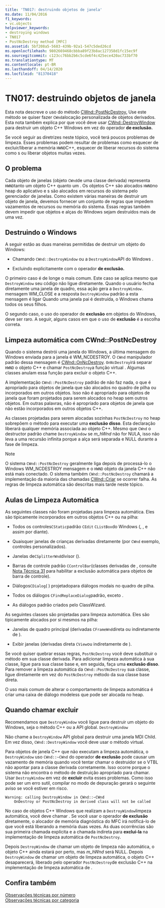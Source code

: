 ```yaml
---
title: 'TN017: destruindo objetos de janela'
ms.date: 11/04/2016
f1_keywords:
- vc.objects
helpviewer_keywords:
- destroying windows
- TN017
- PostNcDestroy method [MFC]
ms.assetid: 5bf208a5-5683-439b-92a1-547c5ded26cd
ms.openlocfilehash: 9802669468cbbba89f23b8ac127358d1fc15ec9f
ms.sourcegitcommit: c123cc76bb2b6c5cde6f4c425ece420ac733bf70
ms.translationtype: MT
ms.contentlocale: pt-BR
ms.lasthandoff: 04/14/2020
ms.locfileid: "81370418"
---
```

# <a name="tn017-destroying-window-objects"></a>TN017: destruindo objetos de janela

Esta nota descreve o uso do método [CWnd::PostNcDestroy.](../mfc/reference/cwnd-class.md#postncdestroy) Use este método se quiser fazer `CWnd`alocação personalizada de objetos derivados. Esta nota também explica por que você deve usar [CWnd::DestroyWindow](../mfc/reference/cwnd-class.md#destroywindow) para destruir um objeto C++ Windows em vez do operador **de exclusão.**

Se você seguir as diretrizes neste tópico, você terá poucos problemas de limpeza. Esses problemas podem resultar de problemas como esquecer de excluir/liberar a memória `HWND`C++, esquecer de liberar recursos do sistema como s ou liberar objetos muitas vezes.

## <a name="the-problem"></a>O problema

Cada objeto de janelas (objeto `CWnd`de uma classe derivada) representa `HWND`tanto um objeto C++ quanto um . Os objetos C++ são alocados `HWND`no heap do aplicativo e s são alocados em recursos do sistema pelo gerenciador de janelas. Como existem várias maneiras de destruir um objeto de janela, devemos fornecer um conjunto de regras que impedem vazamentos de recursos ou memória do sistema. Essas regras também devem impedir que objetos e alças do Windows sejam destruídos mais de uma vez.

## <a name="destroying-windows"></a>Destruindo o Windows

A seguir estão as duas maneiras permitidas de destruir um objeto do Windows:

- Chamando `CWnd::DestroyWindow` ou a `DestroyWindow`API do Windows .

- Excluindo explicitamente com o operador **de exclusão.**

O primeiro caso é de longe o mais comum. Este caso se aplica mesmo que `DestroyWindow` seu código não ligue diretamente. Quando o usuário fecha diretamente uma janela de quadro, essa ação gera a `DestroyWindow.` mensagem WM_CLOSE e a resposta `DestroyWindow` padrão a esta mensagem é ligar Quando uma janela pai é destruída, o Windows chama todos os seus filhos.

O segundo caso, o uso do operador de **exclusão** em objetos do Windows, deve ser raro. A seguir, alguns casos em que o uso de **exclusão** é a escolha correta.

## <a name="auto-cleanup-with-cwndpostncdestroy"></a>Limpeza automática com CWnd::PostNcDestroy

Quando o sistema destrói uma janela do Windows, a última mensagem do Windows enviada para a janela é WM_NCDESTROY. O `CWnd` manipulador padrão dessa mensagem é [CWnd::OnNcDestroy](../mfc/reference/cwnd-class.md#onncdestroy). `OnNcDestroy`irá separar `HWND` o objeto C++ e chamar `PostNcDestroy`a função virtual . Algumas classes anulam essa função para excluir o objeto C++.

A implementação `CWnd::PostNcDestroy` padrão de não faz nada, o que é apropriado para objetos de janela que são alocados no quadro de pilha ou incorporados em outros objetos. Isso não é apropriado para objetos de janela que foram projetados para serem alocados no heap sem outros objetos. Em outras palavras, não é apropriado para objetos de janela que não estão incorporados em outros objetos C++.

As classes projetadas para serem alocadas sozinhas `PostNcDestroy` no heap sobrepõem o método para executar uma **exclusão disso**. Esta declaração liberará qualquer memória associada ao objeto C++. Mesmo que `CWnd` o destructor padrão chame `DestroyWindow` se *m_hWnd* não for NULA, isso não leva a uma recursão infinita porque a alça será separada e NULL durante a fase de limpeza.

> [!NOTE]
> O sistema `CWnd::PostNcDestroy` geralmente liga depois de processá-lo o Windows WM_NCDESTROY mensagem e o `HWND` objeto da janela C++ não está mais conectado. O sistema também `CWnd::PostNcDestroy` chamará a implementação da maioria das chamadas [CWnd::Criar](../mfc/reference/cwnd-class.md#create) se ocorrer falha. As regras de limpeza automática são descritas mais tarde neste tópico.

## <a name="auto-cleanup-classes"></a>Aulas de Limpeza Automática

As seguintes classes não foram projetadas para limpeza automática. Eles são tipicamente incorporados em outros objetos C++ ou na pilha:

- Todos os controles`CStatic`padrão `CEdit` `CListBox`do Windows (, , e assim por diante).

- Quaisquer janelas de crianças derivadas diretamente (por `CWnd` exemplo, controles personalizados).

- Janelas de`CSplitterWnd`divisor ().

- Barras de controle padrão `CControlBar`(classes derivadas de , consulte [Nota Técnica 31](../mfc/tn031-control-bars.md) para habilitar a exclusão automática para objetos de barra de controle).

- Diálogos`CDialog`( ) projetadopara diálogos modais no quadro de pilha.

- Todos os diálogos `CFindReplaceDialog`padrão, exceto .

- As diálogos padrão criados pelo ClassWizard.

As seguintes classes são projetadas para limpeza automática. Eles são tipicamente alocados por si mesmos na pilha:

- Janelas de quadro principal (derivadas `CFrameWnd`direta ou indiretamente de ).

- Exibir janelas (derivadas direta `CView`ou indiretamente de ).

Se você quiser quebrar essas regras, `PostNcDestroy` você deve substituir o método em sua classe derivada. Para adicionar limpeza automática à sua classe, ligue para sua classe base e, em seguida, faça uma **exclusão disso**. Para remover a limpeza automática da `CWnd::PostNcDestroy` sua classe, ligue diretamente em vez do `PostNcDestroy` método da sua classe base direta.

O uso mais comum de alterar o comportamento de limpeza automática é criar uma caixa de diálogo modeless que pode ser alocada no heap.

## <a name="when-to-call-delete"></a>Quando chamar excluir

Recomendamos que `DestroyWindow` você ligue para destruir um objeto do Windows, seja o método C++ ou a API global. `DestroyWindow`

Não chame a `DestroyWindow` API global para destruir uma janela MDI Child. Em vez disso, `CWnd::DestroyWindow` você deve usar o método virtual.

Para objetos de janela C++ que não executam a limpeza automática, o `DestroyWindow` uso `CWnd::~CWnd` do operador **de exclusão** pode causar um vazamento de memória quando você tentar chamar o destruidor se o VTBL não apontar para a classe derivada corretamente. Isso ocorre porque o sistema não encontra o método de destruição apropriado para chamar. Usar `DestroyWindow` em vez de **excluir** evita esses problemas. Como isso pode ser um erro sutil, compilar no modo de depuração gerará o seguinte aviso se você estiver em risco.

```
Warning: calling DestroyWindow in CWnd::~CWnd
    OnDestroy or PostNcDestroy in derived class will not be called
```

No caso de objetos C++ Windows que realizam a `DestroyWindow`limpeza automática, você deve chamar . Se você usar o operador **de exclusão** diretamente, o alocador de memória diagnóstica do MFC irá notificá-lo de que você está liberando a memória duas vezes. As duas ocorrências são sua primeira chamada explícita e a chamada indireta para **excluí-la** na implementação de limpeza automática de `PostNcDestroy`.

Depois `DestroyWindow` de chamar um objeto de limpeza não automática, o objeto C++ ainda estará por perto, mas *m_hWnd* será NULL. Depois `DestroyWindow` de chamar um objeto de limpeza automática, o objeto C++ desaparecerá, liberado pelo operador `PostNcDestroy`de exclusão C++ na implementação de limpeza automática de .

## <a name="see-also"></a>Confira também

[Observações técnicas por número](../mfc/technical-notes-by-number.md)<br/>
[Observações técnicas por categoria](../mfc/technical-notes-by-category.md)
